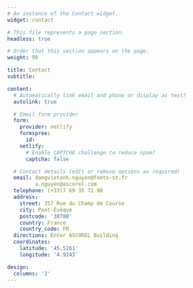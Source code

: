 ```yaml
---
# An instance of the Contact widget.
widget: contact

# This file represents a page section.
headless: true

# Order that this section appears on the page.
weight: 90

title: Contact
subtitle:

content:
  # Automatically link email and phone or display as text?
  autolink: true

  # Email form provider
  form:
    provider: netlify
    formspree:
      id:
    netlify:
      # Enable CAPTCHA challenge to reduce spam?
      captcha: false

  # Contact details (edit or remove options as required)
  email: dangvietanh.nguyen@femto-st.fr
         a.nguyen@ascorel.com
  telephone: (+33)7 69 35 72 98
  address:
    street: 357 Rue du Champ de Course
    city: Pont-Évêque
    postcode: '38780'
    country: France
    country_code: FR
  directions: Enter ASCOREL Building
  coordinates:
    latitude: '45.5261'
    longitude: '4.9243'

design:
  columns: '2'
---
```

